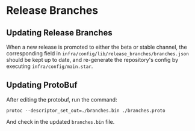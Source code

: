 # Release Branches

## Updating Release Branches

When a new release is promoted to either the beta or stable channel, the
corresponding field in `infra/config/lib/release_branches/branches.json` should
be kept up to date, and re-generate the repository's config by executing
`infra/config/main.star`.

## Updating ProtoBuf

After editing the protobuf, run the command:

```
protoc --descriptor_set_out=./branches.bin ./branches.proto
```

And check in the updated `branches.bin` file.
